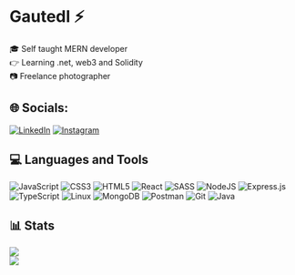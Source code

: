 # Gautedl ⚡

🎓 Self taught MERN developer<br>
👉 Learning .net, web3 and Solidity<br>
📷 Freelance photographer<br>

## 🌐 Socials:
[![LinkedIn](https://img.shields.io/badge/LinkedIn-%230077B5.svg?logo=linkedin&logoColor=white)](https://www.linkedin.com/in/gaute-lorentsen-968589152/)
[![Instagram](https://img.shields.io/badge/Instagram-%23E4405F.svg?logo=Instagram&logoColor=white)](https://www.instagram.com/gautelorentsen/)

## 💻 Languages and Tools
![JavaScript](https://img.shields.io/badge/javascript-%23323330.svg?style=for-the-badge&logo=javascript&logoColor=%#F7DF1E)
![CSS3](https://img.shields.io/badge/css3-%231572B6.svg?style=for-the-badge&logo=css3&logoColor=white)
![HTML5](https://img.shields.io/badge/html5-%23E34F26.svg?style=for-the-badge&logo=html5&logoColor=white)
![React](https://img.shields.io/badge/react-%2320232a.svg?style=for-the-badge&logo=react&logoColor=%2361DAFB)
![SASS](https://img.shields.io/badge/SASS-hotpink.svg?style=for-the-badge&logo=SASS&logoColor=white)
![NodeJS](https://img.shields.io/badge/node.js-6DA55F?style=for-the-badge&logo=node.js&logoColor=white)
![Express.js](https://img.shields.io/badge/express.js-%23404d59.svg?style=for-the-badge&logo=express&logoColor=%2361DAFB)
![TypeScript](https://img.shields.io/badge/typescript-%23007ACC.svg?style=for-the-badge&logo=typescript&logoColor=white)
![Linux](https://img.shields.io/badge/Linux-FCC624?style=for-the-badge&logo=linux&logoColor=black)
![MongoDB](https://img.shields.io/badge/MongoDB-%234ea94b.svg?style=for-the-badge&logo=mongodb&logoColor=white)
![Postman](https://img.shields.io/badge/Postman-FF6C37?style=for-the-badge&logo=postman&logoColor=white)
![Git](https://img.shields.io/badge/git-%23F05033.svg?style=for-the-badge&logo=git&logoColor=white)
![Java](https://img.shields.io/badge/java-%23ED8B00.svg?style=for-the-badge&logo=java&logoColor=white)

## 📊 Stats

![](https://github-readme-stats.vercel.app/api?username=gautedl&show_icons=true&theme=gruvbox)<br>
![](https://github-readme-stats.vercel.app/api/top-langs/?username=gautedl&theme=dark&hide_border=false&include_all_commits=true&count_private=true&layout=compact)

<!--
**gautedl/gautedl** is a ✨ _special_ ✨ repository because its `README.md` (this file) appears on your GitHub profile.
-->

